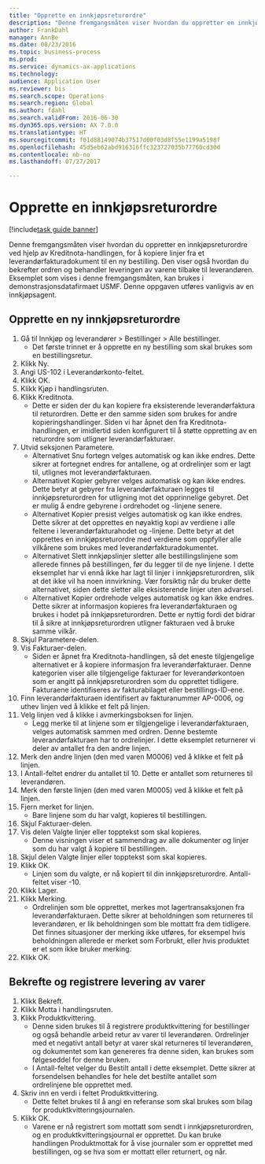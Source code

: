 ```yaml
--- 
title: "Opprette en innkjøpsreturordre"
description: "Denne fremgangsmåten viser hvordan du oppretter en innkjøpsreturordre ved hjelp av Kreditnota-handlingen, for å kopiere linjer fra et leverandørfakturadokument til en ny bestilling."
author: FrankDahl
manager: AnnBe
ms.date: 08/23/2016
ms.topic: business-process
ms.prod: 
ms.service: dynamics-ax-applications
ms.technology: 
audience: Application User
ms.reviewer: bis
ms.search.scope: Operations
ms.search.region: Global
ms.author: fdahl
ms.search.validFrom: 2016-06-30
ms.dyn365.ops.version: AX 7.0.0
ms.translationtype: HT
ms.sourcegitcommit: f01d88149074b37517d00f03d8f55e1199a5198f
ms.openlocfilehash: 45d5eb62abd916316ffc323727035b77760cd30d
ms.contentlocale: nb-no
ms.lasthandoff: 07/27/2017

---
```

# <a name="create-a-purchase-return-order"></a>Opprette en innkjøpsreturordre

[!include[task guide banner](../../includes/task-guide-banner.md)]

Denne fremgangsmåten viser hvordan du oppretter en innkjøpsreturordre ved hjelp av Kreditnota-handlingen, for å kopiere linjer fra et leverandørfakturadokument til en ny bestilling. Den viser også hvordan du bekrefter ordren og behandler leveringen av varene tilbake til leverandøren. Eksemplet som vises i denne fremgangsmåten, kan brukes i demonstrasjonsdatafirmaet USMF. Denne oppgaven utføres vanligvis av en innkjøpsagent.


## <a name="create-a-new-purchase-return-order"></a>Opprette en ny innkjøpsreturordre
1. Gå til Innkjøp og leverandører > Bestillinger > Alle bestillinger.
    * Det første trinnet er å opprette en ny bestilling som skal brukes som en bestillingsretur.  
2. Klikk Ny.
3. Angi US-102 i Leverandørkonto-feltet.
4. Klikk OK.
5. Klikk Kjøp i handlingsruten.
6. Klikk Kreditnota.
    * Dette er siden der du kan kopiere fra eksisterende leverandørfaktura til returordren. Dette er den samme siden som brukes for andre kopieringshandlinger. Siden vi har åpnet den fra Kreditnota-handlingen, er imidlertid siden konfigurert til å støtte oppretting av en returordre som utligner leverandørfakturaer.  
7. Utvid seksjonen Parametere.
    * Alternativet Snu fortegn velges automatisk og kan ikke endres. Dette sikrer at fortegnet endres for antallene, og at ordrelinjer som er lagt til, utlignes mot leverandørfakturaen.  
    * Alternativet Kopier gebyrer velges automatisk og kan ikke endres. Dette betyr at gebyrer fra leverandørfakturaen legges til innkjøpsreturordren for utligning mot det opprinnelige gebyret. Det er mulig å endre gebyrene i ordrehodet og -linjene senere.  
    * Alternativet Kopier presist velges automatisk og kan ikke endres. Dette sikrer at det opprettes en nøyaktig kopi av verdiene i alle feltene i leverandørfakturahodet og -linjene. Dette betyr at det opprettes en innkjøpsreturordre med verdiene som oppfyller alle vilkårene som brukes med leverandørfakturadokumentet.  
    * Alternativet Slett innkjøpslinjer sletter alle bestillingslinjene som allerede finnes på bestillingen, før du legger til de nye linjene. I dette eksemplet har vi ennå ikke har lagt til linjer i innkjøpsreturordren, slik at det ikke vil ha noen innvirkning. Vær forsiktig når du bruker dette alternativet, siden dette sletter alle eksisterende linjer uten advarsel.  
    * Alternativet Kopier ordrehode velges automatisk og kan ikke endres. Dette sikrer at informasjon kopieres fra leverandørfakturaen og brukes i hodet på innkjøpsreturordren. Dette er nyttig fordi det bidrar til å sikre at innkjøpsreturordren utligner fakturaen ved å bruke samme vilkår.  
8. Skjul Parametere-delen.
9. Vis Fakturaer-delen.
    * Siden er åpnet fra Kreditnota-handlingen, så det eneste tilgjengelige alternativet er å kopiere informasjon fra leverandørfakturaer. Denne kategorien viser alle tilgjengelige fakturaer for leverandørkontoen som er angitt på innkjøpsreturordren som du opprettet tidligere.   Fakturaene identifiseres av fakturabilaget eller bestillings-ID-ene.  
10. Finn leverandørfakturaen identifisert av fakturanummer AP-0006, og uthev linjen ved å klikke et felt på linjen.
11. Velg linjen ved å klikke i avmerkingsboksen for linjen. 
    * Legg merke til at linjene som er tilgjengelige i leverandørfakturaen, velges automatisk sammen med ordren. Denne bestemte leverandørfakturaen har to ordrelinjer. I dette eksemplet returnerer vi deler av antallet fra den andre linjen.  
12. Merk den andre linjen (den med varen M0006) ved å klikke et felt på linjen.
13. I Antall-feltet endrer du antallet til 10. Dette er antallet som returneres til leverandøren. 
14. Merk den første linjen (den med varen M0005) ved å klikke et felt på linjen.
15. Fjern merket for linjen.
    * Bare linjene som du har valgt, kopieres til bestillingen.  
16. Skjul Fakturaer-delen.
17. Vis delen Valgte linjer eller topptekst som skal kopieres.
    * Denne visningen viser et sammendrag av alle dokumenter og linjer som du har valgt å kopiere til bestillingen.  
18. Skjul delen Valgte linjer eller topptekst som skal kopieres.
19. Klikk OK.
    * Linjen som du valgte, er nå kopiert til din innkjøpsreturordre. Antall-feltet viser -10.   
20. Klikk Lager.
21. Klikk Merking.
    * Ordrelinjen som ble opprettet, merkes mot lagertransaksjonen fra leverandørfakturaen. Dette sikrer at beholdningen som returneres til leverandøren, er lik beholdningen som ble mottatt fra dem tidligere. Det finnes situasjoner der merking ikke utføres, for eksempel hvis beholdningen allerede er merket som Forbrukt, eller hvis produktet er et som ikke bruker merking.  
22. Klikk OK.

## <a name="confirm-and-record-the-shipment-of-goods"></a>Bekrefte og registrere levering av varer
1. Klikk Bekreft.
2. Klikk Motta i handlingsruten.
3. Klikk Produktkvittering.
    * Denne siden brukes til å registrere produktkvittering for bestillinger og også behandle arbeid retur av varer til leverandøren. Ordrelinjer med et negativt antall betyr at varer skal returneres til leverandøren, og dokumentet som kan genereres fra denne siden, kan brukes som følgeseddel for denne bruken.   
    * I Antall-feltet velger du Bestilt antall i dette eksemplet.   Dette sikrer at forsendelsen behandles for hele det bestilte antallet som ordrelinjene ble opprettet med.   
4. Skriv inn en verdi i feltet Produktkvittering.
    * Dette feltet brukes til å angi en referanse som skal brukes som bilag for produktkvitteringsjournalen.  
5. Klikk OK.
    * Varene er nå registrert som mottatt som sendt i innkjøpsreturordren, og en produktkvitteringsjournal er opprettet. Du kan bruke handlingen Produktmottak for å vise journaler som er opprettet med bestillingen, og se hva som er mottatt eller returnert, og når.  


